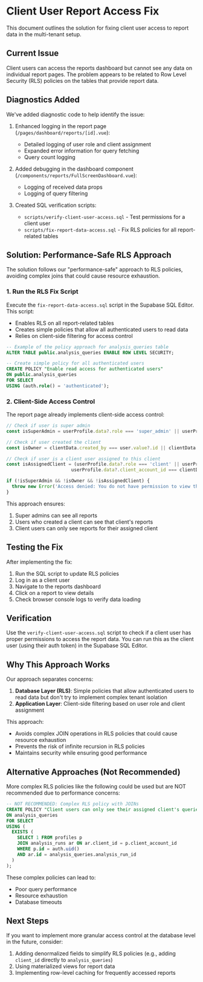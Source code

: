 # Client User Report Access Fix

This document outlines the solution for fixing client user access to report data in the multi-tenant setup.

## Current Issue

Client users can access the reports dashboard but cannot see any data on individual report pages. The problem appears to be related to Row Level Security (RLS) policies on the tables that provide report data.

## Diagnostics Added

We've added diagnostic code to help identify the issue:

1. Enhanced logging in the report page (`/pages/dashboard/reports/[id].vue`):
   - Detailed logging of user role and client assignment
   - Expanded error information for query fetching
   - Query count logging

2. Added debugging in the dashboard component (`/components/reports/FullScreenDashboard.vue`):
   - Logging of received data props
   - Logging of query filtering

3. Created SQL verification scripts:
   - `scripts/verify-client-user-access.sql` - Test permissions for a client user
   - `scripts/fix-report-data-access.sql` - Fix RLS policies for all report-related tables

## Solution: Performance-Safe RLS Approach

The solution follows our "performance-safe" approach to RLS policies, avoiding complex joins that could cause resource exhaustion.

### 1. Run the RLS Fix Script

Execute the `fix-report-data-access.sql` script in the Supabase SQL Editor. This script:

- Enables RLS on all report-related tables
- Creates simple policies that allow all authenticated users to read data
- Relies on client-side filtering for access control

```sql
-- Example of the policy approach for analysis_queries table
ALTER TABLE public.analysis_queries ENABLE ROW LEVEL SECURITY;

-- Create simple policy for all authenticated users
CREATE POLICY "Enable read access for authenticated users" 
ON public.analysis_queries
FOR SELECT
USING (auth.role() = 'authenticated');
```

### 2. Client-Side Access Control

The report page already implements client-side access control:

```javascript
// Check if user is super admin
const isSuperAdmin = userProfile.data?.role === 'super_admin' || userProfile.data?.account_type === 'super_admin'

// Check if user created the client
const isOwner = clientData.created_by === user.value?.id || clientData.user_id === user.value?.id

// Check if user is a client user assigned to this client
const isAssignedClient = (userProfile.data?.role === 'client' || userProfile.data?.account_type === 'client') && 
                        userProfile.data?.client_account_id === clientData.id

if (!isSuperAdmin && !isOwner && !isAssignedClient) {
  throw new Error('Access denied: You do not have permission to view this report')
}
```

This approach ensures:
1. Super admins can see all reports
2. Users who created a client can see that client's reports
3. Client users can only see reports for their assigned client

## Testing the Fix

After implementing the fix:

1. Run the SQL script to update RLS policies
2. Log in as a client user
3. Navigate to the reports dashboard
4. Click on a report to view details
5. Check browser console logs to verify data loading

## Verification

Use the `verify-client-user-access.sql` script to check if a client user has proper permissions to access the report data. You can run this as the client user (using their auth token) in the Supabase SQL Editor.

## Why This Approach Works

Our approach separates concerns:

1. **Database Layer (RLS)**: Simple policies that allow authenticated users to read data but don't try to implement complex tenant isolation
2. **Application Layer**: Client-side filtering based on user role and client assignment

This approach:
- Avoids complex JOIN operations in RLS policies that could cause resource exhaustion
- Prevents the risk of infinite recursion in RLS policies
- Maintains security while ensuring good performance

## Alternative Approaches (Not Recommended)

More complex RLS policies like the following could be used but are NOT recommended due to performance concerns:

```sql
-- NOT RECOMMENDED: Complex RLS policy with JOINs
CREATE POLICY "Client users can only see their assigned client's queries"
ON analysis_queries
FOR SELECT
USING (
  EXISTS (
    SELECT 1 FROM profiles p
    JOIN analysis_runs ar ON ar.client_id = p.client_account_id
    WHERE p.id = auth.uid() 
    AND ar.id = analysis_queries.analysis_run_id
  )
);
```

These complex policies can lead to:
- Poor query performance
- Resource exhaustion
- Database timeouts

## Next Steps

If you want to implement more granular access control at the database level in the future, consider:

1. Adding denormalized fields to simplify RLS policies (e.g., adding `client_id` directly to `analysis_queries`)
2. Using materialized views for report data
3. Implementing row-level caching for frequently accessed reports